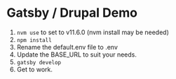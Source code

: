 # Gatsby / Drupal Demo

1. `nvm use` to set to v11.6.0 (nvm install may be needed)
1. `npm install`
1. Rename the default.env file to .env
1. Update the BASE_URL to suit your needs.
1. `gatsby develop`
1. Get to work.
